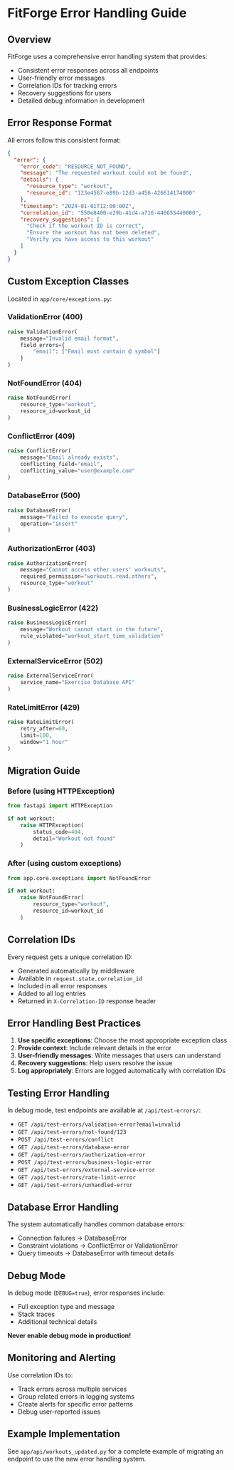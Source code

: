 # FitForge Error Handling Guide

## Overview

FitForge uses a comprehensive error handling system that provides:
- Consistent error responses across all endpoints
- User-friendly error messages
- Correlation IDs for tracking errors
- Recovery suggestions for users
- Detailed debug information in development

## Error Response Format

All errors follow this consistent format:

```json
{
  "error": {
    "error_code": "RESOURCE_NOT_FOUND",
    "message": "The requested workout could not be found",
    "details": {
      "resource_type": "workout",
      "resource_id": "123e4567-e89b-12d3-a456-426614174000"
    },
    "timestamp": "2024-01-01T12:00:00Z",
    "correlation_id": "550e8400-e29b-41d4-a716-446655440000",
    "recovery_suggestions": [
      "Check if the workout ID is correct",
      "Ensure the workout has not been deleted",
      "Verify you have access to this workout"
    ]
  }
}
```

## Custom Exception Classes

Located in `app/core/exceptions.py`:

### ValidationError (400)
```python
raise ValidationError(
    message="Invalid email format",
    field_errors={
        "email": ["Email must contain @ symbol"]
    }
)
```

### NotFoundError (404)
```python
raise NotFoundError(
    resource_type="workout",
    resource_id=workout_id
)
```

### ConflictError (409)
```python
raise ConflictError(
    message="Email already exists",
    conflicting_field="email",
    conflicting_value="user@example.com"
)
```

### DatabaseError (500)
```python
raise DatabaseError(
    message="Failed to execute query",
    operation="insert"
)
```

### AuthorizationError (403)
```python
raise AuthorizationError(
    message="Cannot access other users' workouts",
    required_permission="workouts.read.others",
    resource_type="workout"
)
```

### BusinessLogicError (422)
```python
raise BusinessLogicError(
    message="Workout cannot start in the future",
    rule_violated="workout_start_time_validation"
)
```

### ExternalServiceError (502)
```python
raise ExternalServiceError(
    service_name="Exercise Database API"
)
```

### RateLimitError (429)
```python
raise RateLimitError(
    retry_after=60,
    limit=100,
    window="1 hour"
)
```

## Migration Guide

### Before (using HTTPException)
```python
from fastapi import HTTPException

if not workout:
    raise HTTPException(
        status_code=404,
        detail="Workout not found"
    )
```

### After (using custom exceptions)
```python
from app.core.exceptions import NotFoundError

if not workout:
    raise NotFoundError(
        resource_type="workout",
        resource_id=workout_id
    )
```

## Correlation IDs

Every request gets a unique correlation ID:
- Generated automatically by middleware
- Available in `request.state.correlation_id`
- Included in all error responses
- Added to all log entries
- Returned in `X-Correlation-ID` response header

## Error Handling Best Practices

1. **Use specific exceptions**: Choose the most appropriate exception class
2. **Provide context**: Include relevant details in the error
3. **User-friendly messages**: Write messages that users can understand
4. **Recovery suggestions**: Help users resolve the issue
5. **Log appropriately**: Errors are logged automatically with correlation IDs

## Testing Error Handling

In debug mode, test endpoints are available at `/api/test-errors/`:
- `GET /api/test-errors/validation-error?email=invalid`
- `GET /api/test-errors/not-found/123`
- `POST /api/test-errors/conflict`
- `GET /api/test-errors/database-error`
- `GET /api/test-errors/authorization-error`
- `POST /api/test-errors/business-logic-error`
- `GET /api/test-errors/external-service-error`
- `GET /api/test-errors/rate-limit-error`
- `GET /api/test-errors/unhandled-error`

## Database Error Handling

The system automatically handles common database errors:
- Connection failures → DatabaseError
- Constraint violations → ConflictError or ValidationError
- Query timeouts → DatabaseError with timeout details

## Debug Mode

In debug mode (`DEBUG=true`), error responses include:
- Full exception type and message
- Stack traces
- Additional technical details

**Never enable debug mode in production!**

## Monitoring and Alerting

Use correlation IDs to:
- Track errors across multiple services
- Group related errors in logging systems
- Create alerts for specific error patterns
- Debug user-reported issues

## Example Implementation

See `app/api/workouts_updated.py` for a complete example of migrating an endpoint to use the new error handling system.
